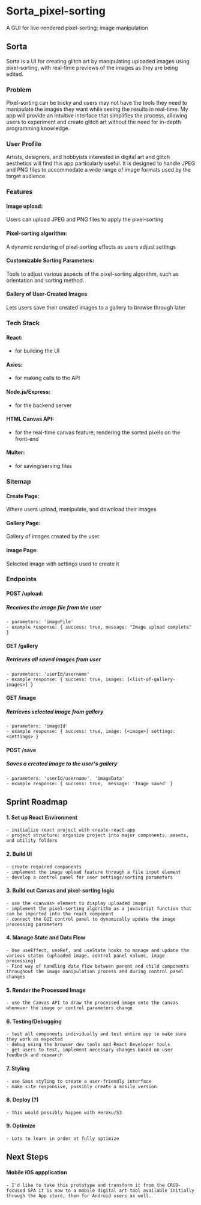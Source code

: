 # Sorta_pixel-sorting
A GUI for live-rendered pixel-sorting; image manipulation

## Sorta
Sorta is a UI for creating glitch art by manipulating uploaded images using pixel-sorting, 
    with real-time previews of the images as they are being edited. 

### Problem
Pixel-sorting can be tricky and users may not have the tools they need to manipulate the images 
    they want while seeing the results in real-time. 
    My app will provide an intuitive interface that simplifies the process, 
    allowing users to experiment and create glitch art without the need for in-depth programming knowledge.

### User Profile
Artists, designers, and hobbyists interested in digital art 
    and glitch aesthetics will find this app particularly useful. 
    It is designed to handle JPEG and PNG files to accommodate a wide range 
    of image formats used by the target audience.

### Features

#### Image upload: 
Users can upload JPEG and PNG files to apply the pixel-sorting

#### Pixel-sorting algorithm: 
A dynamic rendering of pixel-sorting effects as users adjust settings

#### Customizable Sorting Parameters: 
Tools to adjust various aspects of the pixel-sorting algorithm, such as orientation and sorting method.

#### Gallery of User-Created Images
Lets users save their created images to a gallery to browse through later


### Tech Stack

#### React: 
+ for building the UI

#### Axios:
+ for making calls to the API

#### Node.js/Express:
+ for the backend server

#### HTML Canvas API: 
+ for the real-time canvas feature, rendering the sorted pixels on the front-end

#### Multer:
+ for saving/serving files


### Sitemap


#### Create Page: 
Where users upload, manipulate, and download their images

#### Gallery Page:
Gallery of images created by the user

#### Image Page:
Selected image with settings used to create it


### Endpoints

#### POST /upload: 
##### Receives the image file from the user
    - parameters: 'imageFile'
    - example response: { success: true, message: "Image upload complete" }

#### GET /gallery
##### Retrieves all saved images from user
    - parameters: 'userId/username'
    - example response: { success: true, images: [<list-of-gallery-images>] }

#### GET /image
##### Retrieves selected image from gallery
    - parameters: 'imageId'
    - example response: { success: true, image: [<image>] settings: <settings> }

#### POST /save
##### Saves a created image to the user's gallery
    - parameters: 'userId/username', 'imageData'
    - example response: { success: true,  message: 'Image saved' }

## Sprint Roadmap

#### 1. Set up React Environment
    - initialize react project with create-react-app
    - project structure: organize project into major components, assets, and utility folders
#### 2. Build UI
    - create required components
    - implement the image upload feature through a file input element
    - develop a control panel for user settings/sorting parameters
#### 3. Build out Canvas and pixel-sorting logic
    - use the <canvas> element to display uploaded image
    - implement the pixel-sorting algorithm as a javascript function that can be imported into the react component
    - connect the GUI control panel to dynamically update the image processing parameters
#### 4. Manage State and Data Flow
    - Use useEffect, useRef, and useState hooks to manage and update the various states (uploaded image, control panel values, image processing)
    - Find way of handling data flow between parent and child components throughout the image manipulation process and during control panel changes
#### 5. Render the Processed Image
    - use the Canvas API to draw the processed image onto the canvas whenever the image or control parameters change
#### 6. Testing/Debugging 
    - test all components individually and test entire app to make sure they work as expected
    - debug using the browser dev tools and React Developer tools
    - get users to test, implement necessary changes based on user feedback and research
#### 7. Styling
    - use Sass styling to create a user-friendly interface
    - make site responsive, possibly create a mobile version
#### 8. Deploy (?)
    - this would possibly happen with Heroku/S3
#### 9. Optimize
    - Lots to learn in order ot fully optimize

## Next Steps

#### Mobile iOS appplication
    - I'd like to take this prototype and transform it from the CRUD-focused SPA it is now to a mobile digital art tool available initially through the App store, then for Android users as well. 
